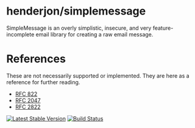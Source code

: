 # henderjon/simplemessage

SimpleMessage is an overly simplistic, insecure, and very feature-incomplete email
library for creating a raw email message.

# References

These are not necessarily supported or implemented. They are here as a reference
for further reading.

  - [RFC 822](http://www.rfc-editor.org/rfc/rfc822.txt)
  - [RFC 2047](http://www.rfc-editor.org/rfc/rfc2047.txt)
  - [RFC 2822](http://www.rfc-editor.org/rfc/rfc2822.txt)

[![Latest Stable Version](https://poser.pugx.org/henderjon/simplemessage/v/stable.svg)](https://packagist.org/packages/henderjon/simplemessage)
[![Build Status](https://travis-ci.org/henderjon/simplemessage.svg?branch=master)](https://travis-ci.org/henderjon/simplemessage)